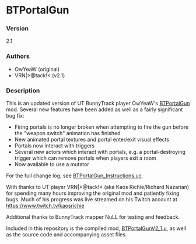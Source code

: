 # BTPortalGun

### Version
2.1

### Authors
* OwYeaW (original)
* VRN|>@tack!< (v2.1)

### Description
This is an updated version of UT BunnyTrack player OwYeaW's [BTPortalGun](https://github.com/bunnytrack/OwYeaW-UScript-Archive/tree/master/BTPortalGun_beta_v1) mod. Several new features have been added as well as a fairly significant bug fix:

* Firing portals is no longer broken when attempting to fire the gun before the "weapon switch" animation has finished
* New animated portal textures and portal enter/exit visual effects
* Portals now interact with triggers
* Several new actors which interact with portals, e.g. a portal-destroying trigger which can remove portals when players exit a room
* Now available to use a mutator

For the full change log, see [BTPortalGun_Instructions.uc](Classes/BTPortalGun_Instructions.uc).

With thanks to UT player VRN|>@tack!< (aka Kaos Richie/Richard Nazarian) for spending many hours improving the original mod and patiently fixing bugs. Much of his progress was live streamed on his Twitch account at https://www.twitch.tv/kaosrichie

Additional thanks to BunnyTrack mapper NuLL for testing and feedback.

Included in this repository is the compiled mod, [BTPortalGunV2_1.u](BTPortalGunV2_1.u), as well as the source code and accompanying asset files.
